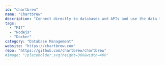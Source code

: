 ```yaml
---
id: "chartbrew"
name: "Chartbrew"
description: "Connect directly to databases and APIs and use the data to create beautiful charts."
tags:
  - "MIT"
  - "Nodejs"
  - "Docker"
category: "Database Management"
website: "https://chartbrew.com"
repo: "https://github.com/chartbrew/chartbrew"
#image: "/placeholder.svg?height=300&width=400"
---
```


